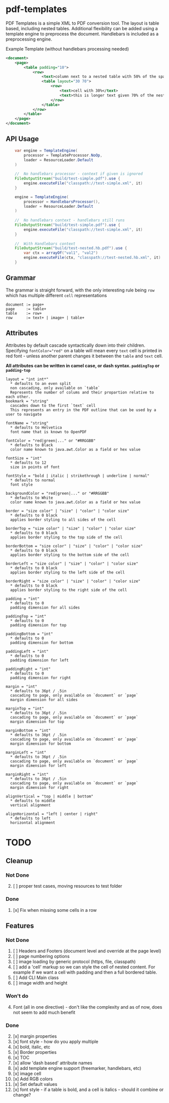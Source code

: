 # pdf-templates
PDF Templates is a simple XML to PDF conversion tool.  The layout 
is table based, including nested tables.  Additional flexibility 
can be added using a template engine to preprocess the document.
Handlebars is included as a preprocessing engine.

Example Template (without handlebars processing needed)
```xml
<document>
    <page>
        <table padding="10">
            <row>
                <text>column next to a nested table with 50% of the space</text>
                <table layout="30 70">
                    <row>
                        <text>cell with 30%</text>
                        <text>this is longer text given 70% of the nested table space</text>
                    </row>
                </table>
            </row>
        </table>
    </page>
</document>
```

## API Usage

```java
    var engine = TemplateEngine(
        processor = TemplateProcessor.NoOp,
        loader = ResourceLoader.Default
    )
        
    //  No handlebars processor - context if given is ignored
    FileOutputStream("build/test-simple.pdf").use {
        engine.executeFile("classpath://test-simple.xml", it)
    }

    engine = TemplateEngine(
        processor = HandlebarsProcessor(),
        loader = ResourceLoader.Default
    )    
        
    //  No handlebars context - handlebars still runs
    FileOutputStream("build/test-simple.pdf").use {
        engine.executeFile("classpath://test-simple.xml", it)
    }
        
    //  With Handlebars context
    FileOutputStream("build/test-nested.hb.pdf").use {
        var ctx = arrayOf("val1", "val2")
        engine.executeFile(ctx, "classpath://test-nested.hb.xml", it)
    }

```

## Grammar

The grammar is straight forward, with the only interesting rule being `row` 
which has multiple different `cell` representations

```
document := page+
page     := table+
table    := row+
row      := text+ | image+ | table+
```

## Attributes
Attributes by default cascade syntactically down into their children.  Specifying 
`fontColor="red"` on a table will mean every `text` cell is printed in red font - 
unless another parent changes it between the `table` and `text` cell.

**All attributes can be written in camel case, or dash syntax.  `paddingTop` or `padding-top`**

```
layout = "int int*"  
  * defaults to an even split 
  non cascading, only available on `table`
  Represents the number of colums and their propartion relative to each other.
bookmark = "string"
  cascades down to the first `text` cell
  This represents an entry in the PDF outline that can be used by a user to navigate 
  
fontName = "string"
  * defaults to Helvetica
  font name that is known to OpenPDF
  
fontColor = "red|green|..." or "#RRGGBB"
  * defaults to Black
  color name known to java.awt.Color as a field or hex value
  
fontSize = "int"
  * defaults to 12
  size in points of font
  
fontStyle = "bold | italic | strikethrough | underline | normal"
  * defaults to normal
  font style
  
backgroundColor = "red|green|..." or "#RRGGBB"
  * defaults to White
  color name known to java.awt.Color as a field or hex value

border = "size color" | "size" | "color" | "color size"
  * defaults to 0 black
  applies border styling to all sides of the cell

borderTop = "size color" | "size" | "color" | "color size"
  * defaults to 0 black
  applies border styling to the top side of the cell
  
borderBottom = "size color" | "size" | "color" | "color size"
  * defaults to 0 black
  applies border styling to the bottom side of the cell
  
borderLeft = "size color" | "size" | "color" | "color size"
  * defaults to 0 black
  applies border styling to the left side of the cell
  
borderRight = "size color" | "size" | "color" | "color size"
  * defaults to 0 black
  applies border styling to the right side of the cell  
  
padding = "int"
  * defaults to 0
  padding dimension for all sides
  
paddingTop = "int"
  * defaults to 0
  padding dimension for top
  
paddingBottom = "int"
  * defaults to 0
  padding dimension for bottom
  
paddingLeft = "int"
  * defaults to 0
  padding dimension for left
  
paddingRight = "int"
  * defaults to 0
  padding dimension for right

margin = "int"
  * defaults to 36pt / .5in
  cascading to page, only available on `document` or `page`
  margin dimension for all sides
  
marginTop = "int"
  * defaults to 36pt / .5in
  cascading to page, only available on `document` or `page`
  margin dimension for top
  
marginBottom = "int"
  * defaults to 36pt / .5in
  cascading to page, only available on `document` or `page`
  margin dimension for bottom
  
marginLeft = "int"
  * defaults to 36pt / .5in
  cascading to page, only available on `document` or `page`
  margin dimension for left
  
marginRight = "int"
  * defaults to 36pt / .5in
  cascading to page, only available on `document` or `page`
  margin dimension for right

alignVertical = "top | middle | bottom"
  * defaults to middle
  vertical alignment  
                            
alignHorizontal = "left | center | right"
  * defaults to left
  horizontal alignment                            
```


# TODO
## Cleanup
### Not Done
2. [ ] proper test cases, moving resources to test folder

### Done
1. [x] Fix when missing some cells in a row

## Features
### Not Done
1. [ ] Headers and Footers (document level and override at the page level)
3. [ ] page numbering options
6. [ ] image loading by generic protocol (https, file, classpath)
7. [ ] add a 'cell' markup so we can style the cell of nested content. 
For example if we want a cell with padding and then a full bordered table.
10. [ ] Add CLI Main class 
11. [ ] image width and height

### Won't do
4. Font (all in one directive) - don't like the complexity and as of now, does not seem to add much benefit
### Done
2. [x] margin properties
8. [x] font style - how do you apply multiple
9. [x] bold, italic, etc
10. [x] Border properties
11. [x] TOC
12. [x] allow 'dash based' attribute names
13. [x] add template engine support (freemarker, handlebars, etc)
14. [x] image cell
15. [x] Add RGB colors
16. [x] Set default values
9. [x] font style - if a table is bold, and a cell is italics - should it
       combine or change?